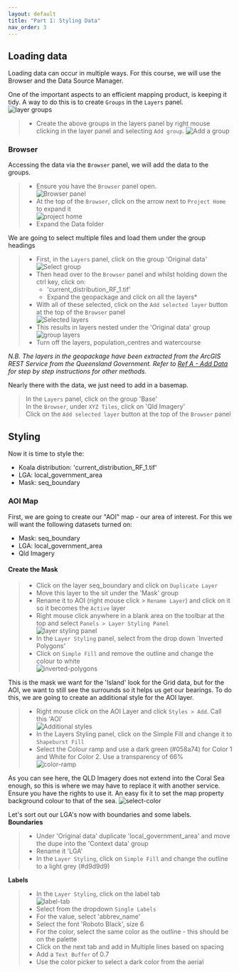 ```yaml
---
layout: default
title: "Part 1: Styling Data"
nav_order: 3
---
```




## Loading data
Loading data can occur in multiple ways. For this course, we will use the Browser and the Data Source Manager.  

One of the important aspects to an efficient mapping product, is keeping it tidy. A way to do this is to create `Groups` in the `Layers` panel.  
![layer groups](../media/groups.png)  
> - Create the above groups in the layers panel by right mouse clicking in the layer panel and selecting `Add group`.
> ![Add a group](../media/add_group.png)  

### Browser
Accessing the data via the `Browser` panel, we will add the data to the groups. 
> - Ensure you have the `Browser` panel open.  
> ![Browser panel](../media/browser.png)  
> - At the top of the `Browser`, click on the arrow next to `Project Home` to expand it  
> ![project home](../media/Project_home.png)  
> - Expand the Data folder  

We are going to select multiple files and load them under the group headings 
> - First, in the `Layers` panel, click on the group 'Original data'  
> ![Select group](../media/select_group.png)  
> - Then head over to the `Browser` panel and whilst holding down the ctrl key, click on:  
>   - 'current_distribution_RF_1.tif'  
>   - Expand the geopackage and click on all the layers*  
> - With all of these selected, click on the `Add selected layer` button at the top of the `Browser` panel  
> ![Selected layers](../media/add-selected-layers2.png)  
> - This results in layers nested under the 'Original data' group  
> ![group layers](../media/group_layers.png)  
> - Turn off the layers, population_centres and watercourse  

*N.B. The layers in the geopackage have been extracted from the ArcGIS REST Service from the Queensland Government. Refer to [Ref A - Add Data](https://emhain8.github.io./QGIS-Cartography-ICCB/docs/part1a-add-data.html) for step by step instructions for other methods.*   

Nearly there with the data, we just need to add in a basemap.  
> In the `Layers` panel, click on the group 'Base'  
> In the `Browser`, under `XYZ Tiles`, click on 'Qld Imagery'  
> Click on the `Add selected layer` button at the top of the `Browser` panel  

## Styling
Now it is time to style the:  
- Koala distribution: 'current_distribution_RF_1.tif'  
- LGA: local_government_area  
- Mask: seq_boundary  

### AOI Map
First, we are going to create our "AOI" map - our area of interest. For this we will want the following datasets turned on:  
- Mask: seq_boundary  
- LGA: local_government_area  
- Qld Imagery

#### Create the Mask
> - Click on the layer seq_boundary and click on `Duplicate Layer`  
> - Move this layer to the sit under the 'Mask' group  
> - Rename it to AOI (right mouse click > `Rename Layer`) and click on it so it becomes the `Active` layer  
> - Right mouse click anywhere in a blank area on the toolbar at the top and select `Panels > Layer Styling Panel`  
> ![layer styling panel](../media/layer-styling-panel.png)  
> - In the `Layer Styling` panel, select from the drop down `Inverted Polygons'  
> - Click on `Simple Fill` and remove the outline and change the colour to white  
> ![inverted-polygons](../media/inverted-polygons.png)  

This is the mask we want for the 'Island' look for the Grid data, but for the AOI, we want to still see the surrounds so it helps us get our bearings. To do this, we are going to create an additional style for the AOI layer.  

> - Right mouse click on the AOI Layer and click `Styles > Add`. Call this 'AOI'   
> ![Additional styles](../media/styles-add.png)  
> - In the Layers Styling panel, click on the Simple Fill and change it to `Shapeburst Fill`  
> - Select the Colour ramp and use a dark green (#058a74) for Color 1 and White for Color 2. Use a transparency of 66%  
> ![color-ramp](../media/color-ramp.png)

As you can see here, the QLD Imagery does not extend into the Coral Sea enough, so this is where we may have to replace it with another service. Ensure you have the rights to use it. An easy fix it to set the map property background colour to that of the sea. 
![select-color](../media/select-color.png)

Let's sort out our LGA's now with boundaries and some labels.  
**Boundaries**  
> - Under 'Original data' duplicate 'local_government_area' and move the dupe into the 'Context data' group
> - Rename it 'LGA'
> - In the `Layer Styling`, click on `Simple Fill` and change the outline to a light grey (#d9d9d9)

**Labels**
> - In the `Layer Styling`, click on the label tab  
> ![label-tab](../media/label-tab.png)  
> - Select from the dropdown `Single Labels`  
> - For the value, select 'abbrev_name'  
> - Select the font 'Roboto Black', size 6  
> - For the color, select the same color as the outline - this should be on the palette  
> - Click on the next tab and add in Multiple lines based on spacing  
> - Add a `Text Buffer` of 0.7  
> - Use the color picker to select a dark color from the aerial  




